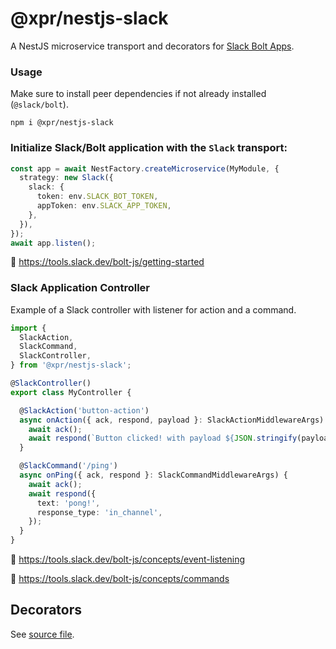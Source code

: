 # @xpr/nestjs-slack

A NestJS microservice transport and decorators for [Slack Bolt Apps](https://github.com/slackapi/bolt-js).

### Usage

Make sure to install peer dependencies if not already installed (`@slack/bolt`).

```shell
npm i @xpr/nestjs-slack
```

### Initialize Slack/Bolt application with the `Slack` transport:

```ts
const app = await NestFactory.createMicroservice(MyModule, {
  strategy: new Slack({
    slack: {
      token: env.SLACK_BOT_TOKEN,
      appToken: env.SLACK_APP_TOKEN,
    },
  }),
});
await app.listen();
```

📃 https://tools.slack.dev/bolt-js/getting-started

### Slack Application Controller

Example of a Slack controller with listener for action and a command.

```ts
import {
  SlackAction,
  SlackCommand,
  SlackController,
} from '@xpr/nestjs-slack';

@SlackController()
export class MyController {

  @SlackAction('button-action')
  async onAction({ ack, respond, payload }: SlackActionMiddlewareArgs) {
    await ack();
    await respond(`Button clicked! with payload ${JSON.stringify(payload)}`);
  }

  @SlackCommand('/ping')
  async onPing({ ack, respond }: SlackCommandMiddlewareArgs) {
    await ack();
    await respond({
      text: 'pong!',
      response_type: 'in_channel',
    });
  }
}
```

📃 https://tools.slack.dev/bolt-js/concepts/event-listening

📃 https://tools.slack.dev/bolt-js/concepts/commands

## Decorators

See [source file](./decorators.ts).